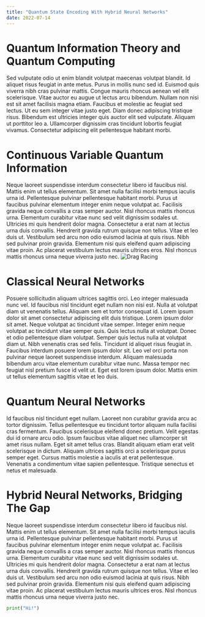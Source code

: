 ```yaml
---
title: "Quantum State Encoding With Hybrid Neural Networks"
date: 2022-07-14
---
```

# Quantum Information Theory and Quantum Computing
Sed vulputate odio ut enim blandit volutpat maecenas volutpat blandit. Id aliquet risus feugiat in ante metus. Purus in mollis nunc sed id. Euismod quis viverra nibh cras pulvinar mattis. Congue mauris rhoncus aenean vel elit scelerisque. Vitae auctor eu augue ut lectus arcu bibendum. Nullam non nisi est sit amet facilisis magna etiam. Faucibus et molestie ac feugiat sed lectus. Ut eu sem integer vitae justo eget. Diam donec adipiscing tristique risus. Bibendum est ultricies integer quis auctor elit sed vulputate. Aliquam ut porttitor leo a. Ullamcorper dignissim cras tincidunt lobortis feugiat vivamus. Consectetur adipiscing elit pellentesque habitant morbi.

# Continuous Variable Quantum Information
Neque laoreet suspendisse interdum consectetur libero id faucibus nisl. Mattis enim ut tellus elementum. Sit amet nulla facilisi morbi tempus iaculis urna id. Pellentesque pulvinar pellentesque habitant morbi. Purus ut faucibus pulvinar elementum integer enim neque volutpat ac. Facilisis gravida neque convallis a cras semper auctor. Nisl rhoncus mattis rhoncus urna. Elementum curabitur vitae nunc sed velit dignissim sodales ut. Ultricies mi quis hendrerit dolor magna. Consectetur a erat nam at lectus urna duis convallis. Hendrerit gravida rutrum quisque non tellus. Vitae et leo duis ut. Vestibulum sed arcu non odio euismod lacinia at quis risus. Nibh sed pulvinar proin gravida. Elementum nisi quis eleifend quam adipiscing vitae proin. Ac placerat vestibulum lectus mauris ultrices eros. Nisl rhoncus mattis rhoncus urna neque viverra justo nec.
![Drag Racing](_post/deneme.png)

# Classical Neural Networks

Posuere sollicitudin aliquam ultrices sagittis orci. Leo integer malesuada nunc vel. Id faucibus nisl tincidunt eget nullam non nisi est. Nulla at volutpat diam ut venenatis tellus. Aliquam sem et tortor consequat id. Lorem ipsum dolor sit amet consectetur adipiscing elit duis tristique. Lorem ipsum dolor sit amet. Neque volutpat ac tincidunt vitae semper. Integer enim neque volutpat ac tincidunt vitae semper quis. Quis lectus nulla at volutpat. Donec et odio pellentesque diam volutpat. Semper quis lectus nulla at volutpat diam ut. Nibh venenatis cras sed felis. Tincidunt id aliquet risus feugiat in. Faucibus interdum posuere lorem ipsum dolor sit. Leo vel orci porta non pulvinar neque laoreet suspendisse interdum. Aliquam malesuada bibendum arcu vitae elementum curabitur vitae nunc. Massa tempor nec feugiat nisl pretium fusce id velit ut. Eget est lorem ipsum dolor. Mattis enim ut tellus elementum sagittis vitae et leo duis.

# Quantum Neural Networks

Id faucibus nisl tincidunt eget nullam. Laoreet non curabitur gravida arcu ac tortor dignissim. Tellus pellentesque eu tincidunt tortor aliquam nulla facilisi cras fermentum. Faucibus scelerisque eleifend donec pretium. Velit egestas dui id ornare arcu odio. Ipsum faucibus vitae aliquet nec ullamcorper sit amet risus nullam. Eget sit amet tellus cras. Blandit aliquam etiam erat velit scelerisque in dictum. Aliquam ultrices sagittis orci a scelerisque purus semper eget. Cursus mattis molestie a iaculis at erat pellentesque. Venenatis a condimentum vitae sapien pellentesque. Tristique senectus et netus et malesuada.

# Hybrid Neural Networks, Bridging The Gap
Neque laoreet suspendisse interdum consectetur libero id faucibus nisl. Mattis enim ut tellus elementum. Sit amet nulla facilisi morbi tempus iaculis urna id. Pellentesque pulvinar pellentesque habitant morbi. Purus ut faucibus pulvinar elementum integer enim neque volutpat ac. Facilisis gravida neque convallis a cras semper auctor. Nisl rhoncus mattis rhoncus urna. Elementum curabitur vitae nunc sed velit dignissim sodales ut. Ultricies mi quis hendrerit dolor magna. Consectetur a erat nam at lectus urna duis convallis. Hendrerit gravida rutrum quisque non tellus. Vitae et leo duis ut. Vestibulum sed arcu non odio euismod lacinia at quis risus. Nibh sed pulvinar proin gravida. Elementum nisi quis eleifend quam adipiscing vitae proin. Ac placerat vestibulum lectus mauris ultrices eros. Nisl rhoncus mattis rhoncus urna neque viverra justo nec.


```python
print("Hi!")
```
